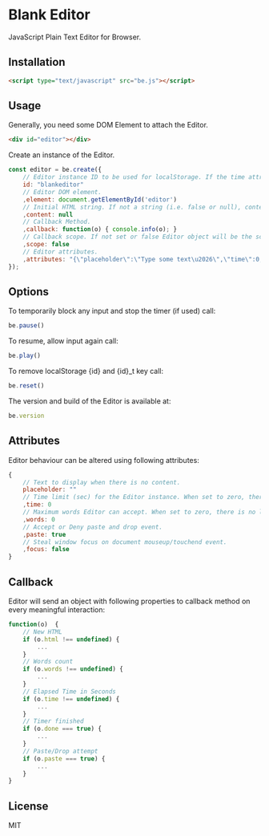 # Blank Editor

JavaScript Plain Text Editor for Browser.

## Installation

```html
<script type="text/javascript" src="be.js"></script>
```

## Usage

Generally, you need some DOM Element to attach the Editor. 

```html
<div id="editor"></div>
```

Create an instance of the Editor.

```js
const editor = be.create({
	// Editor instance ID to be used for localStorage. If the time attribute is used, there will be also '{id}_t' key for elapsed time.
	id: "blankeditor"
	// Editor DOM element.
	,element: document.getElementById('editor')
	// Initial HTML string. If not a string (i.e. false or null), content will be pulled from localStorage if available.
	,content: null
	// Callback Method.
	,callback: function(o) { console.info(o); }
	// Callback scope. If not set or false Editor object will be the scope.
	,scope: false																		
	// Editor attributes.
	,attributes: "{\"placeholder\":\"Type some text\u2026\",\"time\":0,\"words\":0,\"paste\":true,\"focus\":true}"
});
```


## Options

To temporarily block any input and stop the timer (if used) call:

```js 
be.pause() 
```

To resume, allow input again call:

```js 
be.play() 
```

To remove localStorage {id} and {id}_t key call:

```js 
be.reset() 
```

The version and build of the Editor is available at:
```js 
be.version
```

## Attributes

Editor behaviour can be altered using following attributes:

```js
{
	// Text to display when there is no content.
	placeholder: ""
	// Time limit (sec) for the Editor instance. When set to zero, there is no limit.
	,time: 0
	// Maximum words Editor can accept. When set to zero, there is no limit.
	,words: 0
	// Accept or Deny paste and drop event.
	,paste: true
	// Steal window focus on document mouseup/touchend event.
	,focus: false
}
```

## Callback

Editor will send an object with following properties to callback method on every meaningful interaction:

```js
function(o)  {
	// New HTML
	if (o.html !== undefined) {
		...
	}
	// Words count
	if (o.words !== undefined) {
		...
	}
	// Elapsed Time in Seconds 
	if (o.time !== undefined) {
		...
	}	
	// Timer finished
	if (o.done === true) {
		...
	}
	// Paste/Drop attempt
	if (o.paste === true) {
		...
	}
}
```

## License 
MIT


